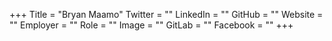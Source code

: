 +++
Title = "Bryan Maamo"
Twitter = ""
LinkedIn = ""
GitHub = ""
Website = ""
Employer = ""
Role = ""
Image = ""
GitLab = ""
Facebook = ""
+++
